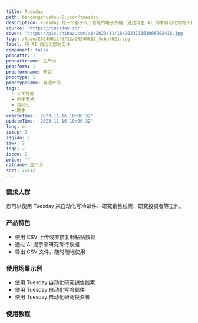 ```yaml
---
title: Tuesday
path: bangongzhushou-6.json/tuesday
description: Tuesday 是一个基于人工智能的电子表格，通过自主 AI 助手自动化您的工作。这些助手可以浏览互联网来回答您的查询。它可以帮助您节省数千小时的时间。
source: 'https://tuesday.so/'
cover: 'https://pic.chinaz.com/ai/2023/11/16/202311161006202416.jpg'
logo: /logo/20240612/6/12/20240612_3cbaf621.jpg
label: 用 AI 自动化您的工作
component: false
procattr: 1
procattrname: 生产力
procform: 1
procformname: 网站
proctype: 1
proctypename: 普通产品
tags:
  - 人工智能
  - 电子表格
  - 自动化
  - 助手
createTime: '2023-11-16 10:06:32'
updateTime: '2023-11-16 10:06:32'
lang: en
isicp: 2
isqian: 2
iswx: 2
isqq: 2
iscom: 2
price: ''
catname: 生产力
sort: 22412
---
```




### 需求人群
您可以使用 Tuesday 来自动化写冷邮件、研究销售线索、研究投资者等工作。

### 产品特色
- 使用 CSV 上传或直接复制粘贴数据
- 通过 AI 提示来研究每行数据
- 导出 CSV 文件，随时随地使用

### 使用场景示例
- 使用 Tuesday 自动化研究销售线索
- 使用 Tuesday 自动化写冷邮件
- 使用 Tuesday 自动化研究投资者

### 使用教程


  
